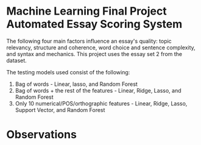 # Machine Learning Final Project Automated Essay Scoring System
The following four main factors influence an essay's quality: topic relevancy, structure and coherence, word choice and sentence complexity, and syntax and mechanics.
This project uses the essay set 2 from the dataset.

The testing models used consist of the following:
1. Bag of words - Linear, lasso, and Random Forest
2. Bag of words + the rest of the features - Linear, Ridge, Lasso, and Random Forest
3. Only 10 numerical/POS/orthographic features - Linear, Ridge, Lasso, Support Vector, and Random Forest

# Observations
